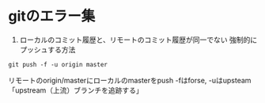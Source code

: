 # gitのエラー集
1. ローカルのコミット履歴と、リモートのコミット履歴が同一でない
強制的にプッシュする方法
```
git push -f -u origin master
```
リモートのorigin/masterにローカルのmasterをpush -fはforse, -uはupsteam「upstream（上流）ブランチを追跡する」
